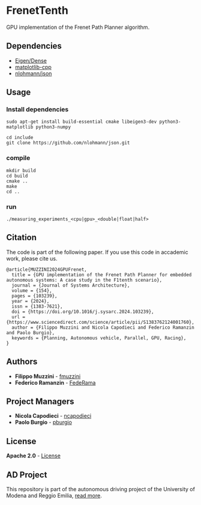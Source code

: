 # FrenetTenth

GPU implementation of the Frenet Path Planner algorithm.


## Dependencies
- [Eigen/Dense](https://eigen.tuxfamily.org/dox/GettingStarted.html)
- [matplotlib-cpp](https://github.com/lava/matplotlib-cpp)
- [nlohmann/json](https://github.com/nlohmann/json)

## Usage

### Install dependencies
```
sudo apt-get install build-essential cmake libeigen3-dev python3-matplotlib python3-numpy

```

```
cd include
git clone https://github.com/nlohmann/json.git

```

### compile

```
mkdir build
cd build
cmake ..
make
cd ..
```

### run


```
./measuring_experiments_<cpu|gpu>_<double|float|half>

```


## Citation
The code is part of the following paper. If you use this code in accademic work, please cite us.
```
@article{MUZZINI2024GPUFrenet,
  title = {GPU implementation of the Frenet Path Planner for embedded autonomous systems: A case study in the F1tenth scenario},
  journal = {Journal of Systems Architecture},
  volume = {154},
  pages = {103239},
  year = {2024},
  issn = {1383-7621},
  doi = {https://doi.org/10.1016/j.sysarc.2024.103239},
  url = {https://www.sciencedirect.com/science/article/pii/S1383762124001760},
  author = {Filippo Muzzini and Nicola Capodieci and Federico Ramanzin and Paolo Burgio},
  keywords = {Planning, Autonomous vehicle, Parallel, GPU, Racing},
}

```

## Authors
* **Filippo Muzzini** - [fmuzzini](https://github.com/fmuzzini)
* **Federico Ramanzin** - [FedeRama](https://github.com/FedeRama)

## Project Managers
* **Nicola Capodieci** - [ncapodieci](https://git.hipert.unimore.it/ncapodieci)
* **Paolo Burgio** - [pburgio](https://github.com/pburgio)

## License
**Apache 2.0** - [License](https://opensource.org/licenses/Apache-2.0)

## AD Project
This repository is part of the autonomous driving project of the University of Modena and Reggio Emilia, [read more](https://hipert.github.io/ad_site/).
